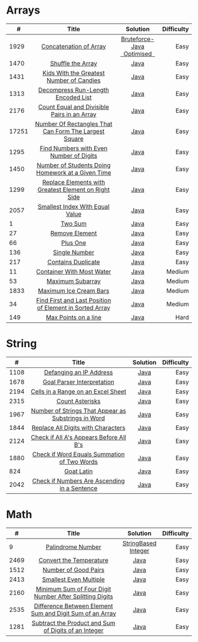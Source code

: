 # Arrays

|  #   |       Title      |    Solution   |  Difficulty  |
|------|:----------------:|:-------------:|-------------:|
| 1929 | [Concatenation of Array](https://leetcode.com/problems/concatenation-of-array/)|[Bruteforce-Java](https://github.com/Supriya-48/Leetcode/blob/main/bruteforce.java)<br/>[&nbsp; Optimised &nbsp;](https://github.com/Supriya-48/Leetcode/blob/main/java/bruteforce.java)| Easy         |
|1470|[Shuffle the Array](https://leetcode.com/problems/shuffle-the-array/)|[Java](https://github.com/Supriya-48/Leetcode/blob/main/java/optimised.java)|Easy|
|1431|[Kids With the Greatest Number of Candies](https://leetcode.com/problems/kids-with-the-greatest-number-of-candies/)|[Java](https://github.com/Supriya-48/Leetcode/blob/main/java/kids.java)|Easy|
| 1313|[Decompress Run-Length Encoded List](https://leetcode.com/problems/decompress-run-length-encoded-list/)|[Java](https://github.com/Supriya-48/Leetcode/blob/main/java/decompress.java)|Easy|
|2176|[Count Equal and Divisible Pairs in an Array](https://leetcode.com/problems/count-equal-and-divisible-pairs-in-an-array/)|[Java](https://github.com/Supriya-48/Leetcode/blob/main/java/EqualAndDivisible.java)|Easy|
|17251|[Number Of Rectangles That Can Form The Largest Square](https://leetcode.com/problems/number-of-rectangles-that-can-form-the-largest-square/)|[Java](https://github.com/Supriya-48/Leetcode/blob/main/java/LargestSquare.java)|Easy|
|1295|[Find Numbers with Even Number of Digits](https://leetcode.com/problems/find-numbers-with-even-number-of-digits)|[Java](https://github.com/Supriya-48/Leetcode/blob/main/java/EvenNoOfDigits.java)|Easy|
|1450|[Number of Students Doing Homework at a Given Time](https://leetcode.com/problems/number-of-students-doing-homework-at-a-given-time)|[Java](https://github.com/Supriya-48/Leetcode/blob/main/java/StudentHomework.java)|Easy|
|1299|[Replace Elements with Greatest Element on Right Side](https://leetcode.com/problems/replace-elements-with-greatest-element-on-right-side)|[Java](https://github.com/Supriya-48/Leetcode/blob/main/java/GreatestRightNumber.java)|Easy|
|2057|[Smallest Index With Equal Value](https://leetcode.com/problems/smallest-index-with-equal-value/)|[Java](https://github.com/Supriya-48/Leetcode/blob/main/java/SmallIndex.java)|Easy|
|1|[Two Sum](https://leetcode.com/problems/two-sum/)|[Java](https://github.com/Supriya-48/Leetcode/blob/main/java/TwoSum.java)|Easy|
|27|[Remove Element](https://leetcode.com/problems/remove-element/)|[Java](https://github.com/Supriya-48/Leetcode/blob/main/java/RemoveEle.java)|Easy|
|66|[Plus One](https://leetcode.com/problems/plus-one/)|[Java](https://github.com/Supriya-48/Leetcode/blob/main/java/PlusOne.java)|Easy|
|136|[Single Number](https://leetcode.com/problems/single-number/)|[Java](https://github.com/Supriya-48/Leetcode/blob/main/java/SingleNumber.java)|Easy|
|217|[Contains Duplicate](https://leetcode.com/problems/contains-duplicate/?envType=study-plan&id=data-structure-i)|[Java](https://github.com/Supriya-48/Leetcode/blob/main/java/Duplicate.java)|Easy|
|11|[Container With Most Water](https://leetcode.com/problems/container-with-most-water/)|[Java](https://github.com/Supriya-48/Leetcode/blob/main/java/ContainWater.java)|Medium|
|53|[Maximum Subarray](https://leetcode.com/problems/maximum-subarray/?envType=study-plan&id=data-structure-i)|[Java](https://github.com/Supriya-48/Leetcode/blob/main/java/MaxSumSubArray.java)|Medium|
|1833|[Maximum Ice Cream Bars](https://leetcode.com/problems/maximum-ice-cream-bars/description/)|[Java](https://github.com/Supriya-48/Leetcode/blob/main/java/MaxIceBars.java)|Medium|
|34|[Find First and Last Position of Element in Sorted Array](https://leetcode.com/problems/find-first-and-last-position-of-element-in-sorted-array/description/)|[Java](https://github.com/Supriya-48/Leetcode/blob/main/java/FirstLast.java)|Medium|
|149|[ Max Points on a line](https://leetcode.com/problems/max-points-on-a-line/)|[Java](https://github.com/Supriya-48/Leetcode/blob/main/java/MaxPointsOnALine.java)|Hard|


# String

|  #   |       Title      |    Solution   |  Difficulty  |
|------|:----------------:|:-------------:|-------------:|
|1108|[Defanging an IP Address](https://leetcode.com/problems/defanging-an-ip-address/)|[Java](https://github.com/Supriya-48/Leetcode/blob/main/java/IpAddress.java)|Easy|
|1678|[Goal Parser Interpretation](https://leetcode.com/problems/goal-parser-interpretation/)|[Java](https://github.com/Supriya-48/Leetcode/blob/main/java/GoalParser.java)|Easy|
|2194|[Cells in a Range on an Excel Sheet](https://leetcode.com/problems/cells-in-a-range-on-an-excel-sheet/description/)|[Java](https://github.com/Supriya-48/Leetcode/blob/main/java/CellsInRange.java)|Easy|
|2315|[Count Asterisks](https://leetcode.com/problems/count-asterisks/description/)|[Java](https://github.com/Supriya-48/Leetcode/blob/main/java/CountAstrisks.java)|Easy|
|1967|[Number of Strings That Appear as Substrings in Word](https://leetcode.com/problems/number-of-strings-that-appear-as-substrings-in-word/description/)|[Java](https://github.com/Supriya-48/Leetcode/blob/main/java/ContainsSubstring.java)|Easy|
|1844|[Replace All Digits with Characters](https://leetcode.com/problems/replace-all-digits-with-characters/description/)|[Java](https://github.com/Supriya-48/Leetcode/blob/main/java/ReplaceDigits.java)|Easy|
|2124|[Check if All A's Appears Before All B's](https://leetcode.com/problems/check-if-all-as-appears-before-all-bs/description/)|[Java](https://github.com/Supriya-48/Leetcode/blob/main/java/AsBeforeBs.java)|Easy|
|1880|[Check if Word Equals Summation of Two Words](https://leetcode.com/problems/check-if-word-equals-summation-of-two-words/)|[Java](https://github.com/Supriya-48/Leetcode/blob/main/java/WordSum.java)|Easy|
|824|[Goat Latin](https://leetcode.com/problems/goat-latin/description/)|[Java](https://github.com/Supriya-48/Leetcode/blob/main/java/GoatLatin.java)|Easy|
|2042|[Check if Numbers Are Ascending in a Sentence](https://leetcode.com/problems/check-if-numbers-are-ascending-in-a-sentence/description/)|[Java](https://github.com/Supriya-48/Leetcode/blob/main/java/AscSentence.java)|Easy|

# Math

|  #   |       Title      |    Solution   |  Difficulty  |
|------|:----------------:|:-------------:|-------------:|
|9|[Palindrome Number](https://leetcode.com/problems/palindrome-number/description/)|[StringBased](https://github.com/Supriya-48/Leetcode/blob/main/java/palindromeString.java)<br/>[Integer](https://github.com/Supriya-48/Leetcode/blob/main/java/PalindromeInt.java)|Easy|
|2469|[Convert the Temperature](https://leetcode.com/problems/convert-the-temperature/)|[Java](https://github.com/Supriya-48/Leetcode/blob/main/java/ConvertTemp.java)|Easy|
|1512|[Number of Good Pairs](https://leetcode.com/problems/number-of-good-pairs/)|[Java](https://github.com/Supriya-48/Leetcode/blob/main/java/GoodPairs.java)|Easy|
|2413|[Smallest Even Multiple](https://leetcode.com/problems/smallest-even-multiple/)|[Java](https://github.com/Supriya-48/Leetcode/blob/main/java/SmallEvenMultiple.java)|Easy| 
|2160|[Minimum Sum of Four Digit Number After Splitting Digits](https://leetcode.com/problems/minimum-sum-of-four-digit-number-after-splitting-digits/)|[Java](https://github.com/Supriya-48/Leetcode/blob/main/java/MinSum.java)|Easy|
|2535|[Difference Between Element Sum and Digit Sum of an Array](https://leetcode.com/problems/difference-between-element-sum-and-digit-sum-of-an-array/)|[Java](https://github.com/Supriya-48/Leetcode/blob/main/java/DigiEleSum.java)|Easy|
|1281|[Subtract the Product and Sum of Digits of an Integer](https://leetcode.com/problems/subtract-the-product-and-sum-of-digits-of-an-integer/)|[Java](https://github.com/Supriya-48/Leetcode/blob/main/java/ProdDigiSum.java)|Easy|